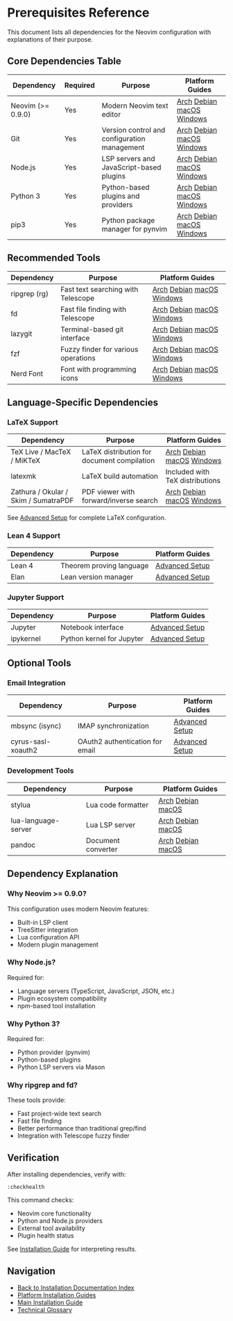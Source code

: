 # Prerequisites Reference

This document lists all dependencies for the Neovim configuration with explanations of their purpose.

## Core Dependencies Table

| Dependency | Required | Purpose | Platform Guides |
|------------|----------|---------|----------------|
| Neovim (>= 0.9.0) | Yes | Modern Neovim text editor | [Arch](../platform/arch.md) [Debian](../platform/debian.md) [macOS](../platform/macos.md) [Windows](../platform/windows.md) |
| Git | Yes | Version control and configuration management | [Arch](../platform/arch.md) [Debian](../platform/debian.md) [macOS](../platform/macos.md) [Windows](../platform/windows.md) |
| Node.js | Yes | LSP servers and JavaScript-based plugins | [Arch](../platform/arch.md) [Debian](../platform/debian.md) [macOS](../platform/macos.md) [Windows](../platform/windows.md) |
| Python 3 | Yes | Python-based plugins and providers | [Arch](../platform/arch.md) [Debian](../platform/debian.md) [macOS](../platform/macos.md) [Windows](../platform/windows.md) |
| pip3 | Yes | Python package manager for pynvim | [Arch](../platform/arch.md) [Debian](../platform/debian.md) [macOS](../platform/macos.md) [Windows](../platform/windows.md) |

## Recommended Tools

| Dependency | Purpose | Platform Guides |
|------------|---------|----------------|
| ripgrep (rg) | Fast text searching with Telescope | [Arch](../platform/arch.md) [Debian](../platform/debian.md) [macOS](../platform/macos.md) [Windows](../platform/windows.md) |
| fd | Fast file finding with Telescope | [Arch](../platform/arch.md) [Debian](../platform/debian.md) [macOS](../platform/macos.md) [Windows](../platform/windows.md) |
| lazygit | Terminal-based git interface | [Arch](../platform/arch.md) [Debian](../platform/debian.md) [macOS](../platform/macos.md) [Windows](../platform/windows.md) |
| fzf | Fuzzy finder for various operations | [Arch](../platform/arch.md) [Debian](../platform/debian.md) [macOS](../platform/macos.md) [Windows](../platform/windows.md) |
| Nerd Font | Font with programming icons | [Arch](../platform/arch.md) [Debian](../platform/debian.md) [macOS](../platform/macos.md) [Windows](../platform/windows.md) |

## Language-Specific Dependencies

### LaTeX Support

| Dependency | Purpose | Platform Guides |
|------------|---------|----------------|
| TeX Live / MacTeX / MiKTeX | LaTeX distribution for document compilation | [Arch](../platform/arch.md) [Debian](../platform/debian.md) [macOS](../platform/macos.md) [Windows](../platform/windows.md) |
| latexmk | LaTeX build automation | Included with TeX distributions |
| Zathura / Okular / Skim / SumatraPDF | PDF viewer with forward/inverse search | [Arch](../platform/arch.md) [Debian](../platform/debian.md) [macOS](../platform/macos.md) [Windows](../platform/windows.md) |

See [Advanced Setup](../../nvim/docs/ADVANCED_SETUP.md#latex) for complete LaTeX configuration.

### Lean 4 Support

| Dependency | Purpose | Platform Guides |
|------------|---------|----------------|
| Lean 4 | Theorem proving language | [Advanced Setup](../../nvim/docs/ADVANCED_SETUP.md#lean-4) |
| Elan | Lean version manager | [Advanced Setup](../../nvim/docs/ADVANCED_SETUP.md#lean-4) |

### Jupyter Support

| Dependency | Purpose | Platform Guides |
|------------|---------|----------------|
| Jupyter | Notebook interface | [Advanced Setup](../../nvim/docs/ADVANCED_SETUP.md#jupyter) |
| ipykernel | Python kernel for Jupyter | [Advanced Setup](../../nvim/docs/ADVANCED_SETUP.md#jupyter) |

## Optional Tools

### Email Integration

| Dependency | Purpose | Platform Guides |
|------------|---------|----------------|
| mbsync (isync) | IMAP synchronization | [Advanced Setup](../../nvim/docs/ADVANCED_SETUP.md#email-integration) |
| cyrus-sasl-xoauth2 | OAuth2 authentication for email | [Advanced Setup](../../nvim/docs/ADVANCED_SETUP.md#email-integration) |

### Development Tools

| Dependency | Purpose | Platform Guides |
|------------|---------|----------------|
| stylua | Lua code formatter | [Arch](../platform/arch.md) [Debian](../platform/debian.md) [macOS](../platform/macos.md) |
| lua-language-server | Lua LSP server | [Arch](../platform/arch.md) [Debian](../platform/debian.md) [macOS](../platform/macos.md) |
| pandoc | Document converter | [Arch](../platform/arch.md) [Debian](../platform/debian.md) [macOS](../platform/macos.md) |

## Dependency Explanation

### Why Neovim >= 0.9.0?
This configuration uses modern Neovim features:
- Built-in LSP client
- TreeSitter integration
- Lua configuration API
- Modern plugin management

### Why Node.js?
Required for:
- Language servers (TypeScript, JavaScript, JSON, etc.)
- Plugin ecosystem compatibility
- npm-based tool installation

### Why Python 3?
Required for:
- Python provider (pynvim)
- Python-based plugins
- Python LSP servers via Mason

### Why ripgrep and fd?
These tools provide:
- Fast project-wide text search
- Fast file finding
- Better performance than traditional grep/find
- Integration with Telescope fuzzy finder

## Verification

After installing dependencies, verify with:

```vim
:checkhealth
```

This command checks:
- Neovim core functionality
- Python and Node.js providers
- External tool availability
- Plugin health status

See [Installation Guide](../../nvim/docs/INSTALLATION.md#health-check) for interpreting results.

## Navigation

- [Back to Installation Documentation Index](../README.md)
- [Platform Installation Guides](../README.md#platform-installation-guides)
- [Main Installation Guide](../../nvim/docs/INSTALLATION.md)
- [Technical Glossary](../../nvim/docs/GLOSSARY.md)
